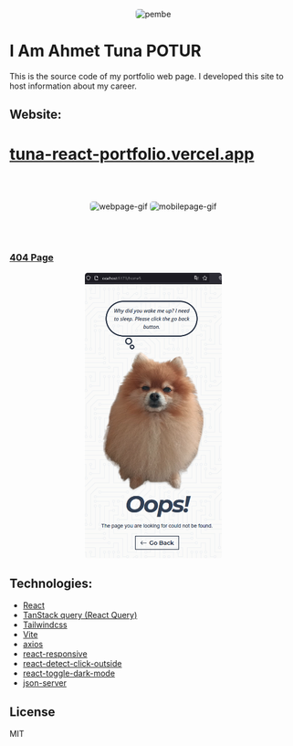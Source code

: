 <p align="center">
  <img alt="pembe" style="width:250px;border-radius: 5px;" src="https://media2.giphy.com/media/nFLW7PNGgN3lI68rdv/giphy.gif?cid=ecf05e47quolaqdqmgfpfyd6328k0j4l7dav3bjm04uqmha3&ep=v1_gifs_search&rid=giphy.gif&ct=g" />
</p>

# I Am Ahmet Tuna POTUR

This is the source code of my portfolio web page. I developed this site to host information about my career.

## Website:

# [tuna-react-portfolio.vercel.app](https://tuna-react-portfolio.vercel.app)

</br></br>

<p align="center">
<img alt="webpage-gif" style="width:auto;height:500px;border-radius: 5px;" src="https://github.com/tunapotur/react-portfolio/blob/main/public/WebPage.gif"></img>
<img alt="mobilepage-gif" style="width:auto;height:500px;border-radius: 5px;" src="https://github.com/tunapotur/react-portfolio/blob/main/public/MobilPage.gif"></img>
</p>

</br></br>

### [404 Page](http://localhost:5173/about5)

<p align="center">
<img alt="404" style="width:auto;height:500px;border-radius: 5px;" src="https://github.com/tunapotur/react-portfolio/blob/main/public/404.png"></img>
</p>

## Technologies:

- <a href="https://github.com/facebook/react">
  React
  </a>

- <a href="https://github.com/TanStack/query">
  TanStack query (React Query)
  </a>

- <a href="https://github.com/tailwindlabs/tailwindcss">
  Tailwindcss
  </a>

- <a href="https://github.com/vitejs/vite/tree/main">
  Vite
  </a>

- <a href="https://github.com/axios/axios">
  axios
  </a>

- <a href="https://github.com/yocontra/react-responsive">
  react-responsive
  </a>

- <a href="https://github.com/zhaluza/react-detect-click-outside">
  react-detect-click-outside
  </a>

- <a href="https://github.com/JoseRFelix/react-toggle-dark-mode">
  react-toggle-dark-mode
  </a>

- <a href="https://github.com/typicode/json-server">
  json-server
  </a>

## License

MIT
